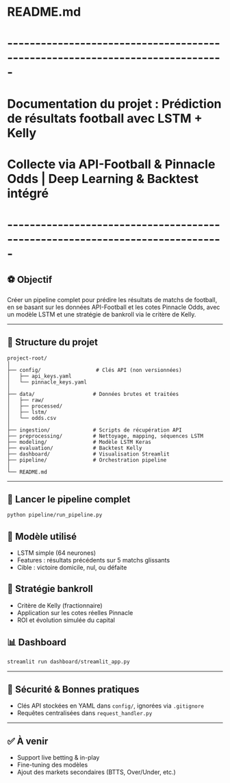 # README.md
# -----------------------------------------------------------------------------
# Documentation du projet : Prédiction de résultats football avec LSTM + Kelly
# Collecte via API-Football & Pinnacle Odds | Deep Learning & Backtest intégré
# -----------------------------------------------------------------------------

## ⚽ Objectif
Créer un pipeline complet pour prédire les résultats de matchs de football, en se basant sur les données API-Football et les cotes Pinnacle Odds, avec un modèle LSTM et une stratégie de bankroll via le critère de Kelly.

---

## 🧱 Structure du projet

```
project-root/
│
├── config/                  # Clés API (non versionnées)
│   ├── api_keys.yaml
│   └── pinnacle_keys.yaml
│
├── data/                   # Données brutes et traitées
│   ├── raw/
│   ├── processed/
│   ├── lstm/
│   └── odds.csv
│
├── ingestion/              # Scripts de récupération API
├── preprocessing/          # Nettoyage, mapping, séquences LSTM
├── modeling/               # Modèle LSTM Keras
├── evaluation/             # Backtest Kelly
├── dashboard/              # Visualisation Streamlit
├── pipeline/               # Orchestration pipeline
│
└── README.md
```

---

## 🔧 Lancer le pipeline complet
```bash
python pipeline/run_pipeline.py
```

## 🧠 Modèle utilisé
- LSTM simple (64 neurones)
- Features : résultats précédents sur 5 matchs glissants
- Cible : victoire domicile, nul, ou défaite

## 🧪 Stratégie bankroll
- Critère de Kelly (fractionnaire)
- Application sur les cotes réelles Pinnacle
- ROI et évolution simulée du capital

## 📊 Dashboard
```bash
streamlit run dashboard/streamlit_app.py
```

---

## 🔐 Sécurité & Bonnes pratiques
- Clés API stockées en YAML dans `config/`, ignorées via `.gitignore`
- Requêtes centralisées dans `request_handler.py`

---

## ✅ À venir
- Support live betting & in-play
- Fine-tuning des modèles
- Ajout des markets secondaires (BTTS, Over/Under, etc.)
